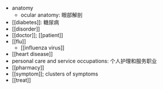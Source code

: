 - anatomy
    - ocular anatomy: 眼部解剖
- [[diabetes]]: 糖尿病
- [[disorder]]
- [[doctor]]; [[patient]]
- [[flu]]
    - [[influenza virus]]
- [[heart disease]]
- personal care and service occupations: 个人护理和服务职业
- [[pharmacy]]
- [[symptom]]; clusters of symptoms
- [[treat]]
